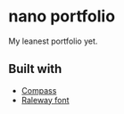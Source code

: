 # nano portfolio

My leanest portfolio yet.

## Built with 
* [Compass](http://compass-style.org/)
* [Raleway font](https://fonts.googleapis.com/css?family=Raleway)
